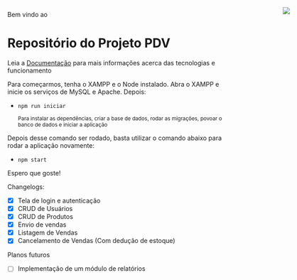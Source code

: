 <div style='display: flex; justify-content: end; position: absolute; left: 52rem; top: 3.5rem; width: 2rem'><img src='./src/assets/favicon.ico' /></div>


Bem vindo ao

# Repositório do Projeto PDV

Leia a [Documentação](Documentação.md) para mais informações acerca das tecnologias e funcionamento


Para começarmos, tenha o XAMPP e o Node instalado. Abra o XAMPP e inicie os serviços de MySQL e Apache. Depois:

- `npm run iniciar`

  <small>Para instalar as dependências, criar a base de dados, rodar as migrações, povoar o banco de dados e iniciar a aplicação</small>

Depois desse comando ser rodado, basta utilizar o comando abaixo para rodar a aplicação novamente:

- `npm start`

Espero que goste!

Changelogs:

- [X] Tela de login e autenticação
- [X] CRUD de Usuários
- [X] CRUD de Produtos
- [X] Envio de vendas
- [X] Listagem de Vendas
- [X] Cancelamento de Vendas (Com dedução de estoque)

Planos futuros

- [ ] Implementação de um módulo de relatórios
